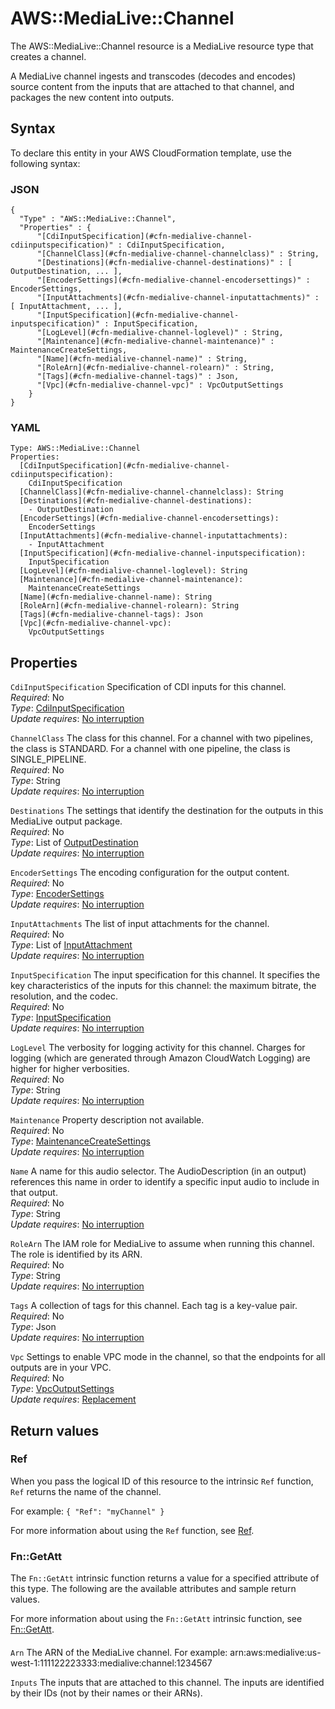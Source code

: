 # AWS::MediaLive::Channel<a name="aws-resource-medialive-channel"></a>

The AWS::MediaLive::Channel resource is a MediaLive resource type that creates a channel\.

A MediaLive channel ingests and transcodes \(decodes and encodes\) source content from the inputs that are attached to that channel, and packages the new content into outputs\. 

## Syntax<a name="aws-resource-medialive-channel-syntax"></a>

To declare this entity in your AWS CloudFormation template, use the following syntax:

### JSON<a name="aws-resource-medialive-channel-syntax.json"></a>

```
{
  "Type" : "AWS::MediaLive::Channel",
  "Properties" : {
      "[CdiInputSpecification](#cfn-medialive-channel-cdiinputspecification)" : CdiInputSpecification,
      "[ChannelClass](#cfn-medialive-channel-channelclass)" : String,
      "[Destinations](#cfn-medialive-channel-destinations)" : [ OutputDestination, ... ],
      "[EncoderSettings](#cfn-medialive-channel-encodersettings)" : EncoderSettings,
      "[InputAttachments](#cfn-medialive-channel-inputattachments)" : [ InputAttachment, ... ],
      "[InputSpecification](#cfn-medialive-channel-inputspecification)" : InputSpecification,
      "[LogLevel](#cfn-medialive-channel-loglevel)" : String,
      "[Maintenance](#cfn-medialive-channel-maintenance)" : MaintenanceCreateSettings,
      "[Name](#cfn-medialive-channel-name)" : String,
      "[RoleArn](#cfn-medialive-channel-rolearn)" : String,
      "[Tags](#cfn-medialive-channel-tags)" : Json,
      "[Vpc](#cfn-medialive-channel-vpc)" : VpcOutputSettings
    }
}
```

### YAML<a name="aws-resource-medialive-channel-syntax.yaml"></a>

```
Type: AWS::MediaLive::Channel
Properties: 
  [CdiInputSpecification](#cfn-medialive-channel-cdiinputspecification): 
    CdiInputSpecification
  [ChannelClass](#cfn-medialive-channel-channelclass): String
  [Destinations](#cfn-medialive-channel-destinations): 
    - OutputDestination
  [EncoderSettings](#cfn-medialive-channel-encodersettings): 
    EncoderSettings
  [InputAttachments](#cfn-medialive-channel-inputattachments): 
    - InputAttachment
  [InputSpecification](#cfn-medialive-channel-inputspecification): 
    InputSpecification
  [LogLevel](#cfn-medialive-channel-loglevel): String
  [Maintenance](#cfn-medialive-channel-maintenance): 
    MaintenanceCreateSettings
  [Name](#cfn-medialive-channel-name): String
  [RoleArn](#cfn-medialive-channel-rolearn): String
  [Tags](#cfn-medialive-channel-tags): Json
  [Vpc](#cfn-medialive-channel-vpc): 
    VpcOutputSettings
```

## Properties<a name="aws-resource-medialive-channel-properties"></a>

`CdiInputSpecification`  <a name="cfn-medialive-channel-cdiinputspecification"></a>
Specification of CDI inputs for this channel\.  
*Required*: No  
*Type*: [CdiInputSpecification](aws-properties-medialive-channel-cdiinputspecification.md)  
*Update requires*: [No interruption](https://docs.aws.amazon.com/AWSCloudFormation/latest/UserGuide/using-cfn-updating-stacks-update-behaviors.html#update-no-interrupt)

`ChannelClass`  <a name="cfn-medialive-channel-channelclass"></a>
The class for this channel\. For a channel with two pipelines, the class is STANDARD\. For a channel with one pipeline, the class is SINGLE\_PIPELINE\.  
*Required*: No  
*Type*: String  
*Update requires*: [No interruption](https://docs.aws.amazon.com/AWSCloudFormation/latest/UserGuide/using-cfn-updating-stacks-update-behaviors.html#update-no-interrupt)

`Destinations`  <a name="cfn-medialive-channel-destinations"></a>
The settings that identify the destination for the outputs in this MediaLive output package\.  
*Required*: No  
*Type*: List of [OutputDestination](aws-properties-medialive-channel-outputdestination.md)  
*Update requires*: [No interruption](https://docs.aws.amazon.com/AWSCloudFormation/latest/UserGuide/using-cfn-updating-stacks-update-behaviors.html#update-no-interrupt)

`EncoderSettings`  <a name="cfn-medialive-channel-encodersettings"></a>
The encoding configuration for the output content\.  
*Required*: No  
*Type*: [EncoderSettings](aws-properties-medialive-channel-encodersettings.md)  
*Update requires*: [No interruption](https://docs.aws.amazon.com/AWSCloudFormation/latest/UserGuide/using-cfn-updating-stacks-update-behaviors.html#update-no-interrupt)

`InputAttachments`  <a name="cfn-medialive-channel-inputattachments"></a>
The list of input attachments for the channel\.  
*Required*: No  
*Type*: List of [InputAttachment](aws-properties-medialive-channel-inputattachment.md)  
*Update requires*: [No interruption](https://docs.aws.amazon.com/AWSCloudFormation/latest/UserGuide/using-cfn-updating-stacks-update-behaviors.html#update-no-interrupt)

`InputSpecification`  <a name="cfn-medialive-channel-inputspecification"></a>
The input specification for this channel\. It specifies the key characteristics of the inputs for this channel: the maximum bitrate, the resolution, and the codec\.   
*Required*: No  
*Type*: [InputSpecification](aws-properties-medialive-channel-inputspecification.md)  
*Update requires*: [No interruption](https://docs.aws.amazon.com/AWSCloudFormation/latest/UserGuide/using-cfn-updating-stacks-update-behaviors.html#update-no-interrupt)

`LogLevel`  <a name="cfn-medialive-channel-loglevel"></a>
The verbosity for logging activity for this channel\. Charges for logging \(which are generated through Amazon CloudWatch Logging\) are higher for higher verbosities\.   
*Required*: No  
*Type*: String  
*Update requires*: [No interruption](https://docs.aws.amazon.com/AWSCloudFormation/latest/UserGuide/using-cfn-updating-stacks-update-behaviors.html#update-no-interrupt)

`Maintenance`  <a name="cfn-medialive-channel-maintenance"></a>
Property description not available\.  
*Required*: No  
*Type*: [MaintenanceCreateSettings](aws-properties-medialive-channel-maintenancecreatesettings.md)  
*Update requires*: [No interruption](https://docs.aws.amazon.com/AWSCloudFormation/latest/UserGuide/using-cfn-updating-stacks-update-behaviors.html#update-no-interrupt)

`Name`  <a name="cfn-medialive-channel-name"></a>
A name for this audio selector\. The AudioDescription \(in an output\) references this name in order to identify a specific input audio to include in that output\.  
*Required*: No  
*Type*: String  
*Update requires*: [No interruption](https://docs.aws.amazon.com/AWSCloudFormation/latest/UserGuide/using-cfn-updating-stacks-update-behaviors.html#update-no-interrupt)

`RoleArn`  <a name="cfn-medialive-channel-rolearn"></a>
The IAM role for MediaLive to assume when running this channel\. The role is identified by its ARN\.   
*Required*: No  
*Type*: String  
*Update requires*: [No interruption](https://docs.aws.amazon.com/AWSCloudFormation/latest/UserGuide/using-cfn-updating-stacks-update-behaviors.html#update-no-interrupt)

`Tags`  <a name="cfn-medialive-channel-tags"></a>
A collection of tags for this channel\. Each tag is a key\-value pair\.  
*Required*: No  
*Type*: Json  
*Update requires*: [No interruption](https://docs.aws.amazon.com/AWSCloudFormation/latest/UserGuide/using-cfn-updating-stacks-update-behaviors.html#update-no-interrupt)

`Vpc`  <a name="cfn-medialive-channel-vpc"></a>
Settings to enable VPC mode in the channel, so that the endpoints for all outputs are in your VPC\.  
*Required*: No  
*Type*: [VpcOutputSettings](aws-properties-medialive-channel-vpcoutputsettings.md)  
*Update requires*: [Replacement](https://docs.aws.amazon.com/AWSCloudFormation/latest/UserGuide/using-cfn-updating-stacks-update-behaviors.html#update-replacement)

## Return values<a name="aws-resource-medialive-channel-return-values"></a>

### Ref<a name="aws-resource-medialive-channel-return-values-ref"></a>

When you pass the logical ID of this resource to the intrinsic `Ref` function, `Ref` returns the name of the channel\.

For example: `{ "Ref": "myChannel" }`

For more information about using the `Ref` function, see [Ref](https://docs.aws.amazon.com/AWSCloudFormation/latest/UserGuide/intrinsic-function-reference-ref.html)\.

### Fn::GetAtt<a name="aws-resource-medialive-channel-return-values-fn--getatt"></a>

The `Fn::GetAtt` intrinsic function returns a value for a specified attribute of this type\. The following are the available attributes and sample return values\.

For more information about using the `Fn::GetAtt` intrinsic function, see [Fn::GetAtt](https://docs.aws.amazon.com/AWSCloudFormation/latest/UserGuide/intrinsic-function-reference-getatt.html)\.

#### <a name="aws-resource-medialive-channel-return-values-fn--getatt-fn--getatt"></a>

`Arn`  <a name="Arn-fn::getatt"></a>
The ARN of the MediaLive channel\. For example: arn:aws:medialive:us\-west\-1:111122223333:medialive:channel:1234567

`Inputs`  <a name="Inputs-fn::getatt"></a>
The inputs that are attached to this channel\. The inputs are identified by their IDs \(not by their names or their ARNs\)\.